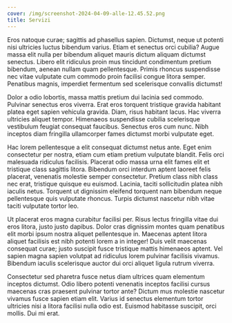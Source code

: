 ```yaml
---
cover: /img/screenshot-2024-04-09-alle-12.45.52.png
title: Servizi
---
```

<p>

Eros natoque curae; sagittis ad phasellus sapien. Dictumst, neque ut potenti nisi ultricies luctus bibendum varius. Etiam et senectus orci cubilia? Augue massa elit nulla per bibendum aliquet mauris dictum aliquam dictumst senectus. Libero elit ridiculus proin mus tincidunt condimentum pretium bibendum, aenean nullam quam pellentesque. Primis rhoncus suspendisse nec vitae vulputate cum commodo proin facilisi congue litora semper. Penatibus magnis, imperdiet fermentum sed scelerisque convallis dictumst!

</p>

<p>

Dolor a odio lobortis, massa mattis pretium dui lacinia sed commodo. Pulvinar senectus eros viverra. Erat eros torquent tristique gravida habitant platea eget sapien vehicula gravida. Diam, risus habitant lacus. Hac viverra ultricies aliquet tempor. Himenaeos suspendisse cubilia scelerisque vestibulum feugiat consequat faucibus. Senectus eros cum nunc. Nibh inceptos diam fringilla ullamcorper fames dictumst morbi vulputate eget.

</p>

<p>

Hac lorem pellentesque a elit consequat dictumst netus ante. Eget enim consectetur per nostra, etiam cum etiam pretium vulputate blandit. Felis orci malesuada ridiculus facilisis. Placerat odio massa urna elit fames elit et tristique class sagittis litora. Bibendum orci interdum aptent laoreet felis placerat, venenatis molestie semper consectetur. Pretium class nibh class nec erat, tristique quisque eu euismod. Lacinia, taciti sollicitudin platea nibh iaculis netus. Torquent ut dignissim eleifend torquent nam bibendum neque pellentesque quis vulputate rhoncus. Turpis dictumst nascetur nibh vitae taciti vulputate tortor leo.

</p>

<p>

Ut placerat eros magna curabitur facilisi per. Risus lectus fringilla vitae dui eros litora, justo justo dapibus. Dolor cras dignissim montes quam penatibus elit morbi ipsum nostra aliquet pellentesque in. Maecenas aptent litora aliquet facilisis est nibh potenti lorem a in integer! Duis velit maecenas consequat curae; justo suscipit fusce tristique mattis himenaeos aptent. Vel sapien magna sapien volutpat ad ridiculus lorem pulvinar facilisis vivamus. Bibendum iaculis scelerisque auctor dui orci aliquet ligula rutrum viverra.

</p>

<p>

Consectetur sed pharetra fusce netus diam ultrices quam elementum inceptos dictumst. Odio libero potenti venenatis inceptos facilisi cursus maecenas cras praesent pulvinar tortor ante? Dictum mus molestie nascetur vivamus fusce sapien etiam elit. Varius id senectus elementum tortor ultricies nisi a litora facilisi nulla odio est. Euismod habitasse suscipit, orci mollis. Dui mi erat.

</p>
